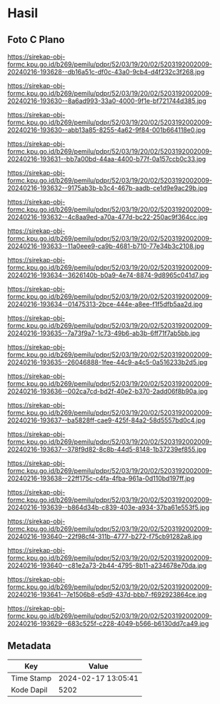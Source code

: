 # Hasil

## Foto C Plano

https://sirekap-obj-formc.kpu.go.id/b269/pemilu/pdpr/52/03/19/20/02/5203192002009-20240216-193628--db16a51c-df0c-43a0-9cb4-d4f232c3f268.jpg

https://sirekap-obj-formc.kpu.go.id/b269/pemilu/pdpr/52/03/19/20/02/5203192002009-20240216-193630--8a6ad993-33a0-4000-9f1e-bf721744d385.jpg

https://sirekap-obj-formc.kpu.go.id/b269/pemilu/pdpr/52/03/19/20/02/5203192002009-20240216-193630--abb13a85-8255-4a62-9f84-001b664118e0.jpg

https://sirekap-obj-formc.kpu.go.id/b269/pemilu/pdpr/52/03/19/20/02/5203192002009-20240216-193631--bb7a00bd-44aa-4400-b77f-0a157ccb0c33.jpg

https://sirekap-obj-formc.kpu.go.id/b269/pemilu/pdpr/52/03/19/20/02/5203192002009-20240216-193632--9175ab3b-b3c4-467b-aadb-ce1d9e9ac29b.jpg

https://sirekap-obj-formc.kpu.go.id/b269/pemilu/pdpr/52/03/19/20/02/5203192002009-20240216-193632--4c8aa9ed-a70a-477d-bc22-250ac9f364cc.jpg

https://sirekap-obj-formc.kpu.go.id/b269/pemilu/pdpr/52/03/19/20/02/5203192002009-20240216-193633--11a0eee9-ca9b-4681-b710-77e34b3c2108.jpg

https://sirekap-obj-formc.kpu.go.id/b269/pemilu/pdpr/52/03/19/20/02/5203192002009-20240216-193634--3626140b-b0a9-4e74-8874-9d8965c041d7.jpg

https://sirekap-obj-formc.kpu.go.id/b269/pemilu/pdpr/52/03/19/20/02/5203192002009-20240216-193634--01475313-2bce-444e-a8ee-f1f5dfb5aa2d.jpg

https://sirekap-obj-formc.kpu.go.id/b269/pemilu/pdpr/52/03/19/20/02/5203192002009-20240216-193635--7a73f9a7-1c73-49b6-ab3b-6ff71f7ab5bb.jpg

https://sirekap-obj-formc.kpu.go.id/b269/pemilu/pdpr/52/03/19/20/02/5203192002009-20240216-193635--26046888-1fee-44c9-a4c5-0a516233b2d5.jpg

https://sirekap-obj-formc.kpu.go.id/b269/pemilu/pdpr/52/03/19/20/02/5203192002009-20240216-193636--002ca7cd-bd2f-40e2-b370-2add06f8b90a.jpg

https://sirekap-obj-formc.kpu.go.id/b269/pemilu/pdpr/52/03/19/20/02/5203192002009-20240216-193637--ba5828ff-cae9-425f-84a2-58d5557bd0c4.jpg

https://sirekap-obj-formc.kpu.go.id/b269/pemilu/pdpr/52/03/19/20/02/5203192002009-20240216-193637--378f9d82-8c8b-44d5-8148-1b37239ef855.jpg

https://sirekap-obj-formc.kpu.go.id/b269/pemilu/pdpr/52/03/19/20/02/5203192002009-20240216-193638--22ff175c-c4fa-4fba-961a-0d110bd197ff.jpg

https://sirekap-obj-formc.kpu.go.id/b269/pemilu/pdpr/52/03/19/20/02/5203192002009-20240216-193639--b864d34b-c839-403e-a934-37ba61e553f5.jpg

https://sirekap-obj-formc.kpu.go.id/b269/pemilu/pdpr/52/03/19/20/02/5203192002009-20240216-193640--22f98cf4-311b-4777-b272-f75cb91282a8.jpg

https://sirekap-obj-formc.kpu.go.id/b269/pemilu/pdpr/52/03/19/20/02/5203192002009-20240216-193640--c81e2a73-2b44-4795-8b11-a234678e70da.jpg

https://sirekap-obj-formc.kpu.go.id/b269/pemilu/pdpr/52/03/19/20/02/5203192002009-20240216-193641--7e1506b8-e5d9-437d-bbb7-f692923864ce.jpg

https://sirekap-obj-formc.kpu.go.id/b269/pemilu/pdpr/52/03/19/20/02/5203192002009-20240216-193629--683c525f-c228-4049-b566-b6130dd7ca49.jpg


## Metadata

| Key        | Value               |
| ---------- | ------------------- |
| Time Stamp | 2024-02-17 13:05:41 |
| Kode Dapil | 5202                |



